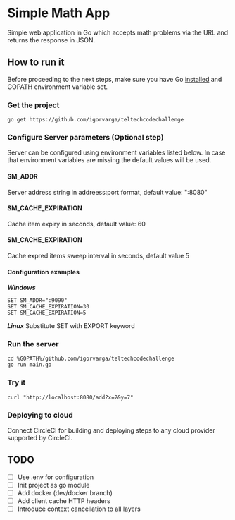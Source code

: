 # Simple Math App

Simple web application in Go which accepts math problems via the URL and returns the response in JSON.

## How to run it
Before proceeding to the next steps, make sure you have Go [installed](https://golang.org/doc/install) and GOPATH 
environment variable set.

### Get the project
```shell script
go get https://github.com/igorvarga/teltechcodechallenge
```

### Configure Server parameters (Optional step)
Server can be configured using environment variables listed below. In case that environment variables are missing the 
default values will be used.

#### SM_ADDR
Server address string in addreess:port format, default value: ":8080"  

#### SM_CACHE_EXPIRATION
Cache item expiry in seconds, default value: 60

#### SM_CACHE_EXPIRATION
Cache expred items sweep interval in seconds, default value 5
  
#### Configuration examples

***Windows***
```shell script
SET SM_ADDR=":9090"
SET SM_CACHE_EXPIRATION=30
SET SM_CACHE_EXPIRATION=5
```

***Linux***
Substitute SET with EXPORT keyword

### Run the server
```shell script
cd %GOPATH%/github.com/igorvarga/teltechcodechallenge
go run main.go
```

### Try it
```shell script
curl "http://localhost:8080/add?x=2&y=7"
```

### Deploying to cloud
Connect CircleCI for building and deploying steps to any cloud provider supported by CircleCI.

## TODO

-[ ] Use .env for configuration
-[ ] Init project as go module
-[ ] Add docker (dev/docker branch) 
-[ ] Add client cache HTTP headers
-[ ] Introduce context cancellation to all layers
